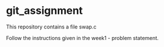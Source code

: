 # git_assignment
This repository contains a file swap.c

Follow the instructions given in the week1 - problem statement.
